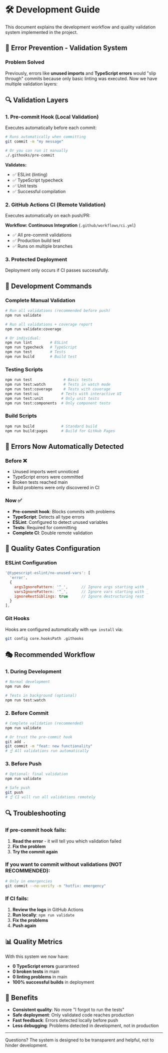 # 🛠️ Development Guide

This document explains the development workflow and quality validation system implemented in the project.

## 🚨 Error Prevention - Validation System

### Problem Solved
Previously, errors like **unused imports** and **TypeScript errors** would "slip through" commits because only basic linting was executed. Now we have multiple validation layers:

## 🔍 Validation Layers

### 1. **Pre-commit Hook** (Local Validation)
Executes automatically before each commit:

```bash
# Runs automatically when committing
git commit -m "my message"

# Or you can run it manually
./.githooks/pre-commit
```

**Validates:**
- ✅ ESLint (linting)
- ✅ TypeScript typecheck
- ✅ Unit tests
- ✅ Successful compilation

### 2. **GitHub Actions CI** (Remote Validation)
Executes automatically on each push/PR:

**Workflow: Continuous Integration** (`.github/workflows/ci.yml`)
- ✅ All pre-commit validations
- ✅ Production build test
- ✅ Runs on multiple branches

### 3. **Protected Deployment**
Deployment only occurs if CI passes successfully.

## 🎯 Development Commands

### Complete Manual Validation
```bash
# Run all validations (recommended before push)
npm run validate

# Run all validations + coverage report  
npm run validate:coverage

# Or individual:
npm run lint        # ESLint
npm run typecheck   # TypeScript
npm run test        # Tests
npm run build       # Build test
```

### Testing Scripts
```bash
npm run test              # Basic tests
npm run test:watch        # Tests in watch mode
npm run test:coverage     # Tests with coverage
npm run test:ui          # Tests with interactive UI
npm run test:unit        # Only unit tests
npm run test:components  # Only component tests
```

### Build Scripts
```bash
npm run build            # Standard build
npm run build:pages      # Build for GitHub Pages
```

## 🚫 Errors Now Automatically Detected

### Before ❌
- Unused imports went unnoticed
- TypeScript errors were committed
- Broken tests reached main
- Build problems were only discovered in CI

### Now ✅
- **Pre-commit hook**: Blocks commits with problems
- **TypeScript**: Detects all type errors
- **ESLint**: Configured to detect unused variables
- **Tests**: Required for committing
- **Complete CI**: Double remote validation

## 🔧 Quality Gates Configuration

### ESLint Configuration
```js
'@typescript-eslint/no-unused-vars': [
  'error',
  { 
    argsIgnorePattern: '^_',      // Ignore args starting with _
    varsIgnorePattern: '^_',      // Ignore vars starting with _
    ignoreRestSiblings: true      // Ignore destructuring rest
  }
],
```

### Git Hooks
Hooks are configured automatically with `npm install` via:
```bash
git config core.hooksPath .githooks
```

## 🎭 Recommended Workflow

### 1. During Development
```bash
# Normal development
npm run dev

# Tests in background (optional)
npm run test:watch
```

### 2. Before Commit
```bash
# Complete validation (recommended)
npm run validate

# Or trust the pre-commit hook
git add .
git commit -m "feat: new functionality"
# ☝️ All validations run automatically
```

### 3. Before Push
```bash
# Optional: final validation
npm run validate

# Safe push
git push
# ☝️ CI will run all validations remotely
```

## 🔍 Troubleshooting

### If pre-commit hook fails:
1. **Read the error** - it will tell you which validation failed
2. **Fix the problem**
3. **Try the commit again**

### If you want to commit without validations (NOT RECOMMENDED):
```bash
# Only in emergencies
git commit --no-verify -m "hotfix: emergency"
```

### If CI fails:
1. **Review the logs** in GitHub Actions
2. **Run locally**: `npm run validate`
3. **Fix the problems**
4. **Push again**

## 📊 Quality Metrics

With this system we now have:
- **0 TypeScript errors** guaranteed
- **0 broken tests** in main
- **0 linting problems** in main
- **100% successful builds** in deployment

## 🎉 Benefits

- **Consistent quality**: No more "I forgot to run the tests"
- **Safe deployment**: Only validated code reaches production
- **Fast feedback**: Errors detected locally before push
- **Less debugging**: Problems detected in development, not in production

---

Questions? The system is designed to be transparent and helpful, not to hinder development.
